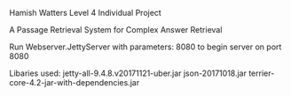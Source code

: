 Hamish Watters Level 4 Individual Project

A Passage Retrieval System for Complex Answer Retrieval

Run Webserver.JettyServer with parameters: 8080 to begin server on port 8080

Libaries used:
    jetty-all-9.4.8.v20171121-uber.jar
    json-20171018.jar
    terrier-core-4.2-jar-with-dependencies.jar
